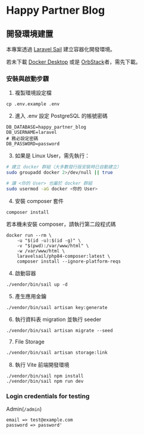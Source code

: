 # Happy Partner Blog

## 開發環境建置

本專案透過 [Laravel Sail](https://laravel.com/docs/sail) 建立容器化開發環境。

若未下載 [Docker Desktop](https://docs.docker.com/desktop/) 或是 [OrbStack](https://orbstack.dev/)者，需先下載。

### 安裝與啟動步驟

1. 複製環境設定檔
```
cp .env.example .env
```

2. 進入 .env 設定 PostgreSQL 的帳號密碼

```dotenv
DB_DATABASE=happy_partner_blog
DB_USERNAME=laravel
# 務必設定密碼
DB_PASSWORD=password
```

3. 如果是 Linux User，需先執行：
```bash
# 建立 docker 群組（大多數發行版安裝時已自動建立）
sudo groupadd docker 2>/dev/null || true

# 讓 <你的 User> 也屬於 docker 群組
sudo usermod -aG docker <你的 User>
```

4. 安裝 composer 套件
```
composer install
```
若本機未安裝 composer，請執行第二段程式碼
```
docker run --rm \
    -u "$(id -u):$(id -g)" \
    -v "$(pwd):/var/www/html" \
    -w /var/www/html \
    laravelsail/php84-composer:latest \
    composer install --ignore-platform-reqs
```

4. 啟動容器
```
./vendor/bin/sail up -d
```

5. 產生應用金鑰
```
./vendor/bin/sail artisan key:generate
```

6. 執行資料表 migration 並執行 seeder
```
./vendor/bin/sail artisan migrate --seed
```

7. File Storage
```bash
./vendor/bin/sail artisan storage:link
```

8. 執行 Vite 前端開發環境
```
./vendor/bin/sail npm install
./vendor/bin/sail npm run dev
```

### Login credentials for testing

Admin(`/admin`)
```
email => test@example.com
password => password'
```
